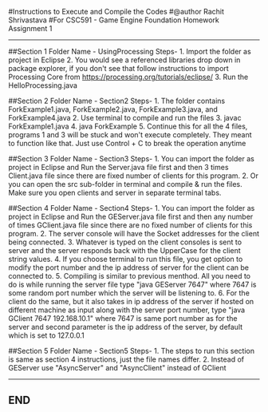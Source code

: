 #Instructions to Execute and Compile the Codes
#@author Rachit Shrivastava
#For CSC591 - Game Engine Foundation Homework Assignment 1

---

##Section 1 
	Folder Name - UsingProcessing
	Steps-
		1. Import the folder as project in Eclipse
		2. You would see a referenced libraries drop down in package explorer, if you don't see that follow instructions to import Processing Core from  https://processing.org/tutorials/eclipse/ 
		3. Run the HelloProcessing.java


##Section 2
	Folder Name - Section2
	Steps-
		1. The folder contains ForkExample1.java, ForkExample2.java, ForkExample3.java, and ForkExample4.java
		2. Use terminal to compile and run the files
		3. javac ForkExample1.java
		4. java ForkExample
		5. Continue this for all the 4 files, programs 1 and 3 will be stuck and won't execute completely. They meant to function like that. Just use Control + C to break the operation anytime


##Section 3
	Folder Name - Section3
	Steps-
		1. You can import the folder as project in Eclipse and Run the Server.java file first and then 3 times Client.java file since there are fixed number of clients for this program.
		2. Or you can open the src sub-folder in terminal and compile & run the files. Make sure you open clients and server in separate terminal tabs.


##Section 4
	Folder Name - Section4
	Steps-
		1. You can import the folder as project in Eclipse and Run the GEServer.java file first and then any number of times GClient.java file since there are no fixed number of clients for this program.
		2. The server console will have the Socket addresses for the client being connected. 
		3. Whatever is typed on the client consoles is sent to server and the server responds back with the UpperCase for the client string values.
		4. If you choose terminal to run this file, you get option to modify the port number and the ip address of server for the client can be connected to. 
		5. Compiling is similar to previous menthod. All you need to do is while running the server file type "java GEServer 7647" where 7647 is some random port number which the server will be listening to.
		6. For the client do the same, but it also takes in ip address of the server if hosted on different machine as input along with the server port number, type "java GClient 7647 192.168.10.1" where 7647 is same port number as for the server and second parameter is the ip address of the server, by default which is set to 127.0.0.1



##Section 5
	Folder Name - Section5
	Steps-
		1. The steps to run this section is same as section 4 instructions, just the file names differ.
		2. Instead of GEServer use "AsyncServer" and "AsyncClient" instead of GClient



--- 
END 
---